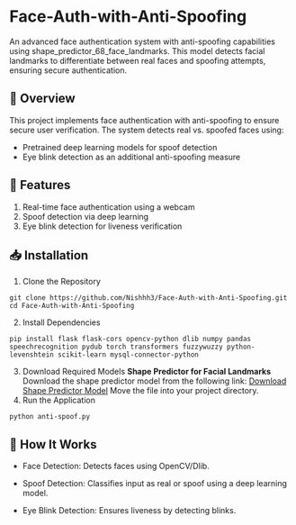 # Face-Auth-with-Anti-Spoofing
An advanced face authentication system with anti-spoofing capabilities using shape_predictor_68_face_landmarks. This model detects facial landmarks to differentiate between real faces and spoofing attempts, ensuring secure authentication.

## 📌 Overview

This project implements face authentication with anti-spoofing to ensure secure user verification. The system detects real vs. spoofed faces using:

- Pretrained deep learning models for spoof detection
- Eye blink detection as an additional anti-spoofing measure

## 🚀 Features

1. Real-time face authentication using a webcam
2. Spoof detection via deep learning
3. Eye blink detection for liveness verification

## 📥 Installation
1. Clone the Repository
```
git clone https://github.com/Nishhh3/Face-Auth-with-Anti-Spoofing.git
cd Face-Auth-with-Anti-Spoofing
```
2. Install Dependencies
```
pip install flask flask-cors opencv-python dlib numpy pandas speechrecognition pydub torch transformers fuzzywuzzy python-levenshtein scikit-learn mysql-connector-python
```
3. Download Required Models
**Shape Predictor for Facial Landmarks**
Download the shape predictor model from the following link:
[Download Shape Predictor Model](https://github.com/italojs/facial-landmarks-recognition/blob/master/shape_predictor_68_face_landmarks.dat)
Move the file into your project directory.
4. Run the Application
```
python anti-spoof.py
```

## 🎯 How It Works

- Face Detection: Detects faces using OpenCV/Dlib.

- Spoof Detection: Classifies input as real or spoof using a deep learning model.

- Eye Blink Detection: Ensures liveness by detecting blinks.


